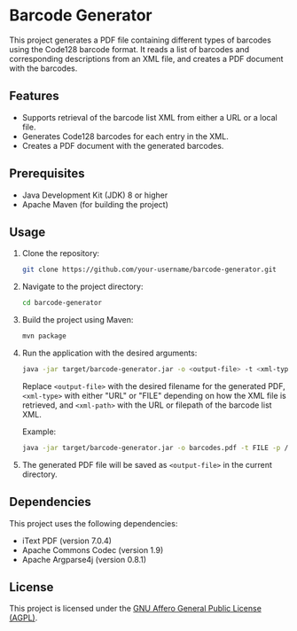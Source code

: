 # Barcode Generator

This project generates a PDF file containing different types of barcodes using the Code128 barcode format. 
It reads a list of barcodes and corresponding descriptions from an XML file, and creates a PDF document with the barcodes.

## Features

- Supports retrieval of the barcode list XML from either a URL or a local file.
- Generates Code128 barcodes for each entry in the XML.
- Creates a PDF document with the generated barcodes.

## Prerequisites

- Java Development Kit (JDK) 8 or higher
- Apache Maven (for building the project)

## Usage

1. Clone the repository:

   ```bash
   git clone https://github.com/your-username/barcode-generator.git
   ```

2. Navigate to the project directory:

   ```bash
   cd barcode-generator
   ```

3. Build the project using Maven:

   ```bash
   mvn package
   ```

4. Run the application with the desired arguments:

   ```bash
   java -jar target/barcode-generator.jar -o <output-file> -t <xml-type> -p <xml-path>
   ```

   Replace `<output-file>` with the desired filename for the generated PDF, `<xml-type>` with either "URL" or "FILE" depending on how the XML file is retrieved, and `<xml-path>` with the URL or filepath of the barcode list XML.

   Example:

   ```bash
   java -jar target/barcode-generator.jar -o barcodes.pdf -t FILE -p /path/to/barcodes.xml
   ```

5. The generated PDF file will be saved as `<output-file>` in the current directory.

## Dependencies

This project uses the following dependencies:

- iText PDF (version 7.0.4)
- Apache Commons Codec (version 1.9)
- Apache Argparse4j (version 0.8.1)

## License

This project is licensed under the [GNU Affero General Public License (AGPL)](https://www.gnu.org/licenses/agpl-3.0.en.html).
